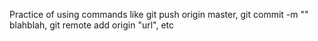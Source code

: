 Practice of using commands like git push origin master, git commit -m "" blahblah, git remote add origin "url", etc
